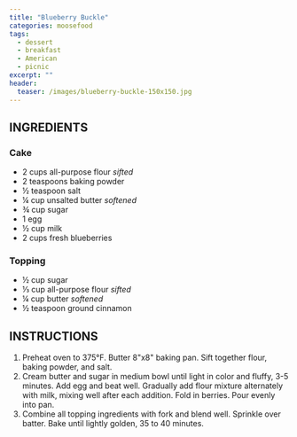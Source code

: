 ```yaml
---
title: "Blueberry Buckle"
categories: moosefood
tags: 
  - dessert
  - breakfast
  - American
  - picnic
excerpt: ""
header:
  teaser: /images/blueberry-buckle-150x150.jpg
---
```


## INGREDIENTS

### Cake
* 2 cups all-purpose flour *sifted*
* 2 teaspoons baking powder
* ½ teaspoon salt
* ¼ cup unsalted butter *softened*
* ¾ cup sugar
* 1 egg
* ½ cup milk
* 2 cups fresh blueberries

### Topping
* ½ cup sugar
* ⅓ cup all-purpose flour *sifted*
* ¼ cup butter *softened*
* ½ teaspoon ground cinnamon

## INSTRUCTIONS
1. Preheat oven to 375°F. Butter 8"x8" baking pan. Sift together flour, baking powder, and salt.
2. Cream butter and sugar in medium bowl until light in color and fluffy, 3-5 minutes. Add egg and beat well. Gradually add flour mixture alternately with milk, mixing well after each addition. Fold in berries. Pour evenly into pan.
3. Combine all topping ingredients with fork and blend well. Sprinkle over batter. Bake until lightly golden, 35 to 40 minutes.
